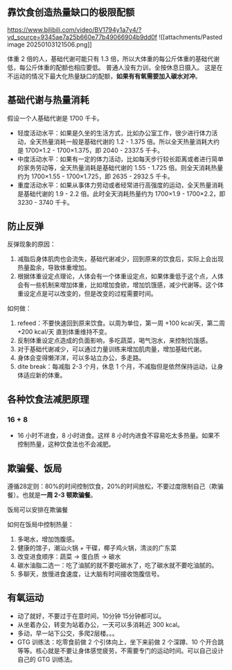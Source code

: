 ## 靠饮食创造热量缺口的极限配额
https://www.bilibili.com/video/BV1794y1a7y4/?vd_source=9345ae7a25b660e77b49066904b9dd0f
![[attachments/Pasted image 20250103121506.png]]

体重 2 倍的人，基础代谢可能只有 1.3 倍，所以大体重的每公斤体重的基础代谢低，每公斤体重的配额也相应要低。
普通人没有力训，全按休息日摄入。
这是在不运动的情况下最大化热量缺口的配额，**如果有有氧需要加入碳水对冲**。


## 基础代谢与热量消耗
假设一个人基础代谢是 1700 千卡。
- 轻度活动水平：如果是久坐的生活方式，比如办公室工作，很少进行体力活动，全天热量消耗一般是基础代谢的 1.2 - 1.375 倍。所以全天热量消耗大约是 1700×1.2 - 1700×1.375，即 2040 - 2337.5 千卡。
- 中度活动水平：如果有一定的体力活动，比如每天步行较长距离或者进行简单的家务劳动等，全天热量消耗是基础代谢的 1.55 - 1.725 倍。则全天消耗热量约为 1700×1.55 - 1700×1.725，即 2635 - 2932.5 千卡。
- 重度活动水平：如果从事体力劳动或者经常进行高强度的运动，全天热量消耗是基础代谢的 1.9 - 2.2 倍。此时全天消耗热量约为 1700×1.9 - 1700×2.2，即 3230 - 3740 千卡。

## 防止反弹
反弹现象的原因：
1. 减脂后身体肌肉也会流失，基础代谢减少，回到原来的饮食后，实际上会出现热量盈余，导致体重增加。
2. 根据体重设定点理论，人体会有一个体重设定点，如果体重低于这个点，人体会有一些机制来增加体重，比如增加食欲，增加饥饿感，减少代谢等。这个体重设定点是可以改变的，但是改变的过程需要时间。

如何做：
1. refeed：不要快速回到原来饮食。以周为单位，第一周 +100 kcal/天，第二周 +200 kcal/天 直到体重维持不变。
2. 反制体重设定点造成的负面影响，多吃蔬菜，喝气泡水，来控制饥饿感。 
3. 对于基础代谢减少，可以通过力量训练来增加肌肉量，增加基础代谢。
4. 身体会变得懒洋洋，可以多站立办公，多走路。 
5. dite break：每减脂 2-3 个月，休息 1 个月，不减脂但是依然保持运动，让身体适应新的体重。


## 各种饮食法减肥原理

### 16 + 8

- 16 小时不进食，8 小时进食。这样 8 小时内进食不容易吃太多热量。如果不控制热量，这种饮食法也不会减肥。

## 欺骗餐、饭局

遵循28定则：80%的时间控制饮食，20%的时间放松，不要过度限制自己（欺骗餐）。也就是**一周 2-3 顿欺骗餐**。

饭局可以安排在欺骗餐

如何在饭局中控制热量：
1. 多喝水，增加饱腹感。
2. 健康的馆子，潮汕火锅 + 干碟，椰子鸡火锅，清淡的广东菜
3. 改变进食顺序：蔬菜 -> 蛋白质 -> 碳水
4. 碳水油脂二选一：吃了油腻的就不要吃碳水了，吃了碳水就不要吃油腻的。
5. 多聊天，放慢进食速度，让大脑有时间接收饱腹信号。


## 有氧运动
- 动了就好，不要过于在意时间，10分钟 15分钟都可以。
- 从坐着办公，转变为站着办公，一天可以多消耗近 300 kcal。
- 多动，早一站下公交，多爬2层楼。。。
- GTG 训练法：吃零食前做 2 个引体向上，坐下来前做 2 个深蹲、10 个开合跳 等等。核心就是不要让身体感觉疲劳，不需要专门的运动时间。可以自己设计自己的 GTG 训练法。


